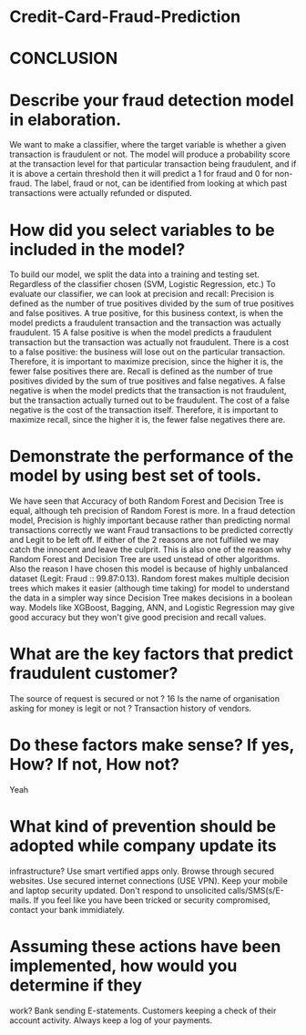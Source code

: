 # Credit-Card-Fraud-Prediction


# CONCLUSION


# Describe your fraud detection model in elaboration.
We want to make a classifier, where the target variable is whether a given
transaction is fraudulent or not.
The model will produce a probability score at the transaction level for that
particular transaction being fraudulent, and if it is above a certain
threshold then it will predict a 1 for fraud and 0 for non-fraud.
The label, fraud or not, can be identified from looking at which past
transactions were actually refunded or disputed.


# How did you select variables to be included in the model?
To build our model, we split the data into a training and testing set.
Regardless of the classifier chosen (SVM, Logistic Regression, etc.)
To evaluate our classifier, we can look at precision and recall:
Precision is defined as the number of true positives divided by the sum of true
positives and false positives.
A true positive, for this business context, is when the model predicts a
fraudulent transaction and the transaction was actually fraudulent.
15
A false positive is when the model predicts a fraudulent transaction but the
transaction was actually not fraudulent. There is a cost to a false positive:
 the business will lose out on the particular transaction. Therefore, it is
important to maximize precision, since the higher it is, the fewer false
positives there are.
Recall is defined as the number of true positives divided by the sum of true
positives and false negatives.
A false negative is when the model predicts that the transaction is not
fraudulent, but the transaction actually turned out to be fraudulent.
The cost of a false negative is the cost of the transaction itself. Therefore,
it is important to maximize recall, since the higher it is, the fewer false
negatives there are.


# Demonstrate the performance of the model by using best set of tools.
We have seen that Accuracy of both Random Forest and Decision Tree is equal,
although teh precision of Random Forest is more.
In a fraud detection model,
Precision is highly important because rather than predicting normal
transactions correctly we want Fraud transactions to be predicted correctly
and Legit to be left off.
If either of the 2 reasons are not fulfiiled we may catch the innocent and
leave the culprit.
This is also one of the reason why Random Forest and Decision Tree are used
unstead of other algorithms.
Also the reason I have chosen this model is because of highly unbalanced
dataset (Legit: Fraud :: 99.87:0.13). Random forest makes multiple decision
trees which makes it easier (although time taking) for model to understand
the data in a simpler way since Decision Tree makes decisions in a boolean
way.
Models like XGBoost, Bagging, ANN, and Logistic Regression may give good
accuracy but they won't give good precision and recall values.


# What are the key factors that predict fraudulent customer?
The source of request is secured or not ?
16
Is the name of organisation asking for money is legit or not ?
Transaction history of vendors.


# Do these factors make sense? If yes, How? If not, How not?
Yeah


# What kind of prevention should be adopted while company update its
infrastructure?
Use smart vertified apps only.
Browse through secured websites.
Use secured internet connections (USE VPN).
Keep your mobile and laptop security updated.
Don't respond to unsolicited calls/SMS(s/E-mails.
If you feel like you have been tricked or security compromised, contact your
bank immidiately.


# Assuming these actions have been implemented, how would you determine if they
work?
Bank sending E-statements.
Customers keeping a check of their account activity.
Always keep a log of your payments.
